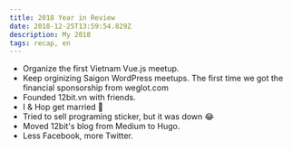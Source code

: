 ```yaml
---
title: 2018 Year in Review
date: 2018-12-25T13:59:54.829Z
description: My 2018
tags: recap, en
---
```


- Organize the first Vietnam Vue.js meetup.
- Keep orginizing Saigon WordPress meetups. The first time we got the financial sponsorship from weglot.com
- Founded 12bit.vn with friends.
- I & Hop get married 💒
- Tried to sell programing sticker, but it was down 😂
- Moved 12bit's blog from Medium to Hugo.
- Less Facebook, more Twitter.
